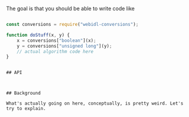 

The goal is that you should be able to write code like

```js

const conversions = require("webidl-conversions");

function doStuff(x, y) {
    x = conversions["boolean"](x);
    y = conversions["unsigned long"](y);
    // actual algorithm code here
}
```


```

## API



## Background

What's actually going on here, conceptually, is pretty weird. Let's try to explain.


